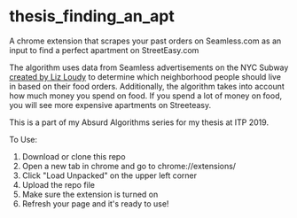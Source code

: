 # thesis_finding_an_apt

A chrome extension that scrapes your past orders on Seamless.com as an input to find a perfect apartment on StreetEasy.com

The algorithm uses data from Seamless advertisements on the NYC Subway [created by Liz Loudy](http://www.lizloudy.com/seamless-awards) to determine which neighborhood people should live in based on their food orders. Additionally, the algorithm takes into account how much money you spend on food. If you spend a lot of money on food, you will see more expensive apartments on Streeteasy.

This is a part of my Absurd Algorithms series for my thesis at ITP 2019. 

To Use: 
1. Download or clone this repo
2. Open a new tab in chrome and go to chrome://extensions/
3. Click "Load Unpacked" on the upper left corner
4. Upload the repo file 
5. Make sure the extension is turned on
6. Refresh your page and it's ready to use!
